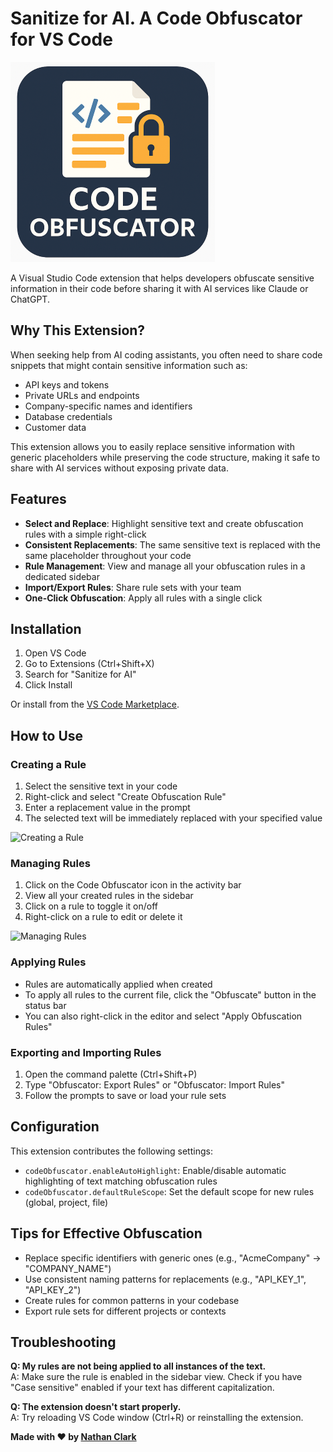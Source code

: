 # Sanitize for AI. A Code Obfuscator for VS Code

![Code Obfuscator Logo](images/icon_small.png)

A Visual Studio Code extension that helps developers obfuscate sensitive information in their code before sharing it with AI services like Claude or ChatGPT.

## Why This Extension?

When seeking help from AI coding assistants, you often need to share code snippets that might contain sensitive information such as:

- API keys and tokens
- Private URLs and endpoints
- Company-specific names and identifiers
- Database credentials
- Customer data

This extension allows you to easily replace sensitive information with generic placeholders while preserving the code structure, making it safe to share with AI services without exposing private data.

## Features

- **Select and Replace**: Highlight sensitive text and create obfuscation rules with a simple right-click
- **Consistent Replacements**: The same sensitive text is replaced with the same placeholder throughout your code
- **Rule Management**: View and manage all your obfuscation rules in a dedicated sidebar
- **Import/Export Rules**: Share rule sets with your team
- **One-Click Obfuscation**: Apply all rules with a single click

## Installation

1. Open VS Code
2. Go to Extensions (Ctrl+Shift+X)
3. Search for "Sanitize for AI"
4. Click Install

Or install from the [VS Code Marketplace](https://marketplace.visualstudio.com/items?itemName=yourpublisher.code-obfuscator).

## How to Use

### Creating a Rule

1. Select the sensitive text in your code
2. Right-click and select "Create Obfuscation Rule"
3. Enter a replacement value in the prompt
4. The selected text will be immediately replaced with your specified value

![Creating a Rule](images/create-rule.gif)

### Managing Rules

1. Click on the Code Obfuscator icon in the activity bar
2. View all your created rules in the sidebar
3. Click on a rule to toggle it on/off
4. Right-click on a rule to edit or delete it

![Managing Rules](images/manage-rules.gif)

### Applying Rules

- Rules are automatically applied when created
- To apply all rules to the current file, click the "Obfuscate" button in the status bar
- You can also right-click in the editor and select "Apply Obfuscation Rules"

### Exporting and Importing Rules

1. Open the command palette (Ctrl+Shift+P)
2. Type "Obfuscator: Export Rules" or "Obfuscator: Import Rules"
3. Follow the prompts to save or load your rule sets

## Configuration

This extension contributes the following settings:

- `codeObfuscator.enableAutoHighlight`: Enable/disable automatic highlighting of text matching obfuscation rules
- `codeObfuscator.defaultRuleScope`: Set the default scope for new rules (global, project, file)

## Tips for Effective Obfuscation

- Replace specific identifiers with generic ones (e.g., "AcmeCompany" → "COMPANY_NAME")
- Use consistent naming patterns for replacements (e.g., "API_KEY_1", "API_KEY_2")
- Create rules for common patterns in your codebase
- Export rule sets for different projects or contexts

## Troubleshooting

**Q: My rules are not being applied to all instances of the text.**  
A: Make sure the rule is enabled in the sidebar view. Check if you have "Case sensitive" enabled if your text has different capitalization.

**Q: The extension doesn't start properly.**  
A: Try reloading VS Code window (Ctrl+R) or reinstalling the extension.

**Made with ❤️ by [Nathan Clark](https://bsky.app/profile/dadfacts.bsky.social)**
